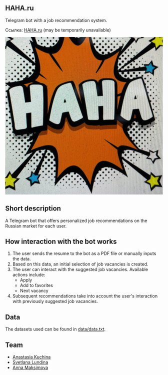 ## HAHA.ru

Telegram bot with a job recommendation system.

Ссылка: [HAHA.ru](https://t.me/haha_project_bot) (may be temporarily unavailable)




![Bot screenshot](./data/photo_2024-03-29_20-17-58.jpg)


## Short description
A Telegram bot that offers personalized job recommendations on the Russian market for each user.


## How interaction with the bot works

1. The user sends the resume to the bot as a PDF file or manually inputs the data.
2. Based on this data, an initial selection of job vacancies is created.
3. The user can interact with the suggested job vacancies. Available actions include:
    * Apply
    * Add to favorites
    * Next vacancy
4. Subsequent recommendations take into account the user's interaction with previously suggested job vacancies.


## Data
The datasets used can be found in [data/data.txt](./data/data.txt).


## Team

- [Anastasia Kuchina](https://github.com/kuchina-anastasia11)
- [Svetlana Lundina](https://github.com/Vambassa)
- [Anna Maksimova](https://github.com/anpalmak2003)